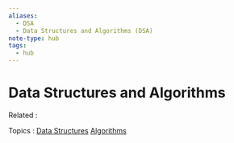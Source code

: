 ```yaml
---
aliases:
  - DSA
  - Data Structures and Algorithms (DSA)
note-type: hub
tags:
  - hub
---
```


# Data Structures and Algorithms

Related :

Topics : [Data Structures](../Data%20Structures/Data%20Structures.md) [Algorithms](../Algorithms/Algorithms.md)

